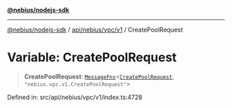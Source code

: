 [**@nebius/nodejs-sdk**](../../../../../README.md)

---

[@nebius/nodejs-sdk](../../../../../README.md) / [api/nebius/vpc/v1](../README.md) / CreatePoolRequest

# Variable: CreatePoolRequest

> **CreatePoolRequest**: [`MessageFns`](../../../../../runtime/protos/core/interfaces/MessageFns.md)\<[`CreatePoolRequest`](../interfaces/CreatePoolRequest.md), `"nebius.vpc.v1.CreatePoolRequest"`\>

Defined in: src/api/nebius/vpc/v1/index.ts:4728
